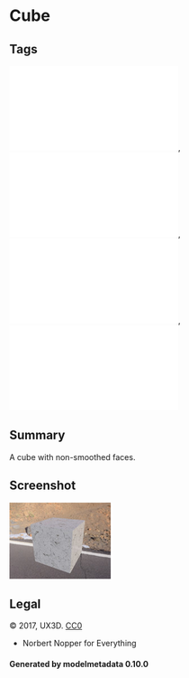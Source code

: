 # Cube

## Tags

![no-license](./README-no-license.md), ![no-owner](./README-no-owner.md), ![no-year](./README-no-year.md), ![issues](./README-issues.md)

## Summary

A cube with non-smoothed faces.

## Screenshot

![screenshot](screenshot/screenshot.jpg)

## Legal

&copy; 2017, UX3D. [CC0](https://creativecommons.org/publicdomain/zero/1.0/legalcode)

 - Norbert Nopper for Everything

#### Generated by modelmetadata 0.10.0